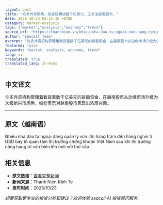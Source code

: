 ```yaml
---
layout: post
title: "众多外资机构，资金规模达数千亿美元，正关注越南股市。"
date: 2025-10-23 08:25:10 +0700
category: market-analysis
tags: ["market","analysis","economy","trend"]
source_url: "https://thanhnien.vn/nhieu-nha-dau-tu-ngoai-von-hang-nghin-ti-usd-quan-tam-chung-khoan-viet-185251023140012899.htm"
author: "seacall Team"
excerpt: "许多外资机构管理着数百至数千亿美元的巨额资金，在越南股市从边缘市场升级为次级新兴市场后，纷纷表示对越南股市表现出浓厚兴趣。..."
featured: false
keywords: "market, analysis, economy, trend"
lang: vi
translated: true
translated_lang: zh-Hans
---
```


## 中文译文

许多外资机构管理着数百至数千亿美元的巨额资金，在越南股市从边缘市场升级为次级新兴市场后，纷纷表示对越南股市表现出浓厚兴趣。

---

## 原文（越南语）

Nhiều nh&agrave; đầu tư ngoại đang quản l&yacute; vốn lớn h&agrave;ng trăm đến h&agrave;ng ngh&igrave;n tỉ USD b&agrave;y tỏ quan t&acirc;m thị trường chứng kho&aacute;n Việt Nam sau khi thị trường n&acirc;ng hạng từ cận bi&ecirc;n l&ecirc;n mới nổi thứ cấp.

## 相关信息

- **原文链接**：[查看完整新闻](https://thanhnien.vn/nhieu-nha-dau-tu-ngoai-von-hang-nghin-ti-usd-quan-tam-chung-khoan-viet-185251023140012899.htm)
- **新闻来源**：Thanh Nien Kinh Te
- **发布时间**：2025/10/23

*想要获取更专业的投资分析和建议？欢迎体验 seacall AI 投资顾问服务。*